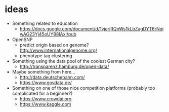 # ideas

- Something related to education
  - https://docs.google.com/document/d/1vjerjRQnWs1kLbZagDYT6rNqiwAG23Yj45oUY88IAxI/pub
- OpenSNP
  - predict origin based on genome? http://www.internationalgenome.org/
  - phenotype tag clustering
- Something using the data pool of the coolest German city?
  - http://transparenz.hamburg.de/open-data/
- Maybe something from here...
  - http://data.deutschebahn.com/
  - https://www.govdata.de/
- Something on one of those nice competition platforms (probably too complicated for a beginner?)
  - https://www.crowdai.org
  - https://www.kaggle.com

